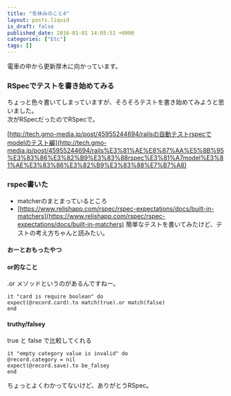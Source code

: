 ```yaml
---
title: "冬休みのこと4"
layout: posts.liquid
is_draft: false
published_date: 2016-01-01 14:05:51 +0900
categories: ["Etc"]
tags: []
---
```


電車の中から更新厚木に向かっています。

### RSpecでテストを書き始めてみる
ちょっと色々書いてしまっていますが、そろそろテストを書き始めてみようと思いました。  
次がRSpecだったのでRSpecで。

[http://tech.gmo-media.jp/post/45955244694/railsの自動テストrspecでmodelのテスト編](http://tech.gmo-media.jp/post/45955244694/rails%E3%81%AE%E8%87%AA%E5%8B%95%E3%83%86%E3%82%B9%E3%83%88rspec%E3%81%A7model%E3%81%AE%E3%83%86%E3%82%B9%E3%83%88%E7%B7%A8)
### rspec書いた
- matcherのまとまっているところ
- [https://www.relishapp.com/rspec/rspec-expectations/docs/built-in-matchers](https://www.relishapp.com/rspec/rspec-expectations/docs/built-in-matchers)
簡単なテストを書いてみたけど、テストの考え方ちゃんと読みたい。

#### おーとおもったやつ
#### or的なこと
.or メソッドというのがあるんですねー。

    it "card is require boolean" do
    expect(@record.card).to match(true).or match(false)
    end

#### truthy/falsey
true と false で比較してくれる

    it "empty category value is invalid" do
    @record.category = nil
    expect(@record.save).to be_falsey
    end

ちょっとよくわかってないけど、ありがとうRSpec。


